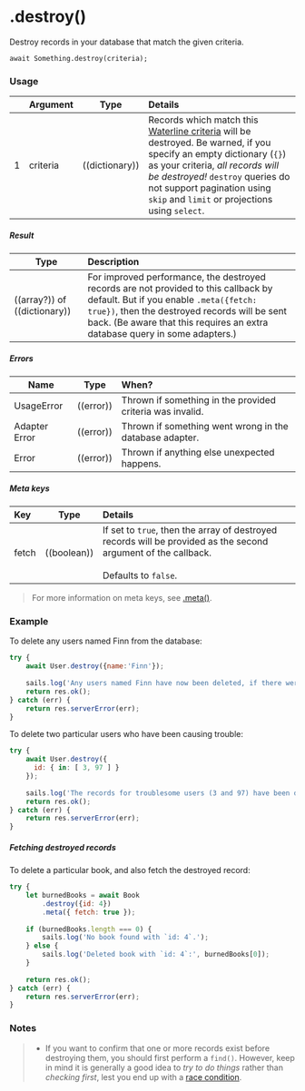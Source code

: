 # .destroy()

Destroy records in your database that match the given criteria.

```usage
await Something.destroy(criteria);
```

### Usage

|   |     Argument        | Type                                         | Details                            |
|---|:--------------------|----------------------------------------------|:-----------------------------------|
| 1 |    criteria         | ((dictionary))                               | Records which match this [Waterline criteria](http://sailsjs.com/documentation/concepts/models-and-orm/query-language) will be destroyed.  Be warned, if you specify an empty dictionary (`{}`) as your criteria, _all records will be destroyed!_ `destroy` queries do not support pagination using `skip` and `limit` or projections using `select`. |

##### Result
  		  
| Type                | Description      |
|---------------------|:-----------------|
| ((array?)) of ((dictionary))	| For improved performance, the destroyed records are not provided to this callback by default.  But if you enable `.meta({fetch: true})`, then the destroyed records will be sent back. (Be aware that this requires an extra database query in some adapters.)


##### Errors

|     Name        | Type                | When? |
|--------------------|---------------------|:---------------------------------------------------------------------------------|
| UsageError			| ((error))           | Thrown if something in the provided criteria was invalid.
| Adapter Error		| ((error))           | Thrown if something went wrong in the database adapter.
| Error				| ((error))           | Thrown if anything else unexpected happens.


##### Meta keys

| Key                 | Type              | Details                                                        |
|:--------------------|-------------------|:---------------------------------------------------------------|
| fetch               | ((boolean))       | If set to `true`, then the array of destroyed records will be provided as the second argument of the callback.<br/><br/>Defaults to `false`.

> For more information on meta keys, see [.meta()](http://sailsjs.com/documentation/reference/waterline-orm/queries/meta).




<!--
| 2 |    deletedRecords   | ((array))           | An array containing any records which were deleted.
-->


### Example

To delete any users named Finn from the database:

```javascript
try {
	await User.destroy({name:'Finn'});
	
	sails.log('Any users named Finn have now been deleted, if there were any.');
	return res.ok();
} catch (err) {
	return res.serverError(err);
}
```


To delete two particular users who have been causing trouble:

```javascript
try {
	await User.destroy({
	  id: { in: [ 3, 97 ] }
	});
	
	sails.log('The records for troublesome users (3 and 97) have been deleted, if they still existed.');
	return res.ok();
} catch (err) {
	return res.serverError(err);
}
```


##### Fetching destroyed records

To delete a particular book, and also fetch the destroyed record:

```javascript
try {
	let burnedBooks = await Book
		.destroy({id: 4})
		.meta({ fetch: true });
	
	if (burnedBooks.length === 0) {
		sails.log('No book found with `id: 4`.');
	} else {
    	sails.log('Deleted book with `id: 4`:', burnedBooks[0]);
  	}
  	
  	return res.ok();
} catch (err) {
	return res.serverError(err);
}
```




### Notes
> - If you want to confirm that one or more records exist before destroying them, you should first perform a `find()`.  However, keep in mind it is generally a good idea to _try to do things_ rather than _checking first_, lest you end up with a [race condition](http://people.cs.umass.edu/~emery/classes/cmpsci377/f07/scribe/scribe8-1.pdf).


<docmeta name="displayName" value=".destroy()">
<docmeta name="pageType" value="method">
